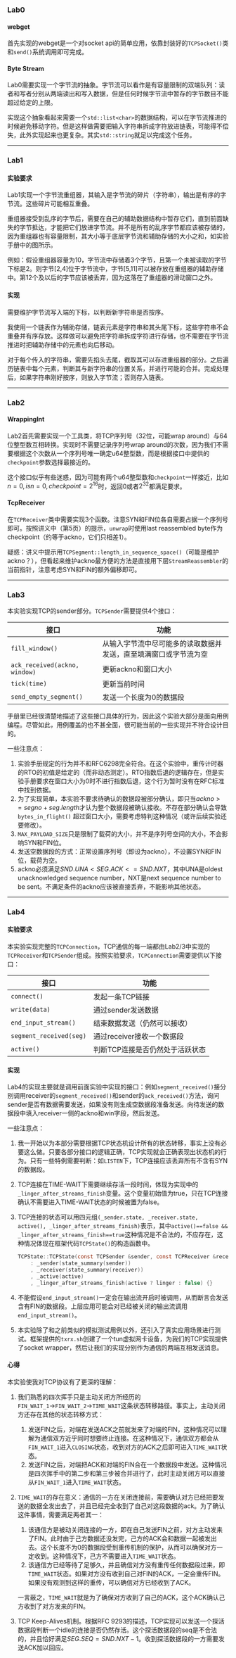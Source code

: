 ### Lab0

#### webget

首先实现的webget是一个对socket api的简单应用，依靠封装好的`TCPSocket()`类和`send()`系统调用即可完成。

#### Byte Stream

Lab0需要实现一个字节流的抽象。字节流可以看作是有容量限制的双端队列：读者和写者分别从两端读出和写入数据，但是任何时候字节流中暂存的字节数目不能超过给定的上限。

实现这个抽象看起来需要一个`std::list<char>`的数据结构，可以在字节流推进的时候避免移动字符。但是这样做需要把输入字符串拆成字符放进链表，可能得不偿失，此外实现起来也更复杂。其实`std::string`就足以完成这个任务。

---

### Lab1

#### 实验要求

Lab1实现一个字节流重组器，其输入是字节流的碎片（字符串），输出是有序的字节流。这些碎片可能相互重叠。

重组器接受到乱序的字节后，需要在自己的辅助数据结构中暂存它们，直到前面缺失的字节抵达，才能把它们放进字节流。并不是所有的乱序字节都应该被存储的，因为重组器也有容量限制，其大小等于底层字节流和辅助存储的大小之和，如实验手册中的图所示。

例如：假设重组器容量为10，字节流中存储着3个字节，且第一个未被读取的字节下标是2。则字节[2,4]位于字节流中，字节[5,11]可以被存放在重组器的辅助存储中。第12个及以后的字节应该被丢弃，因为这落在了重组器的滑动窗口之外。

#### 实现

需要维护字节流写入端的下标，以判断新字符串是否按序。

我使用一个链表作为辅助存储，链表元素是字符串和其头尾下标，这些字符串不会重叠并有序存放。这样做可以避免把字符串拆成字符进行存储，也不需要在字节流推进时把辅助存储中的元素也向后移动。

对于每个传入的字符串，需要先掐头去尾，截取其可以存进重组器的部分。之后遍历链表中每个元素，判断其与新字符串的位置关系，并进行可能的合并。完成处理后，如果字符串刚好按序，则放入字节流；否则存入链表。


---

### Lab2

#### WrappingInt

Lab2首先需要实现一个工具类，将TCP序列号（32位，可能wrap around）与64位整型数互相转换。实现时不需要记录序列号wrap around的次数，因为我们不需要根据这个次数从一个序列号唯一确定u64整型数，而是根据接口中提供的`checkpoint`参数选择最接近的。

这个接口似乎有些迷惑，因为可能有两个u64整型数和`checkpoint`一样接近，比如$n=0,isn=0,checkpoint=2^{16}$时，返回$0$或者$2^{32}$都满足要求。

#### TcpReceiver

在`TCPReceiver`类中需要实现3个函数。注意SYN和FIN位各自需要占据一个序列号即可。按照讲义中（第5页）的提示，`unwrap`时使用last reassembled byte作为checkpoint（约等于ackno，它们只相差1）。

疑惑：讲义中提示用`TCPSegment::length_in_sequence_space()`（可能是维护ackno？），但看起来维护ackno最方便的方法是直接用下层`StreamReassembler`的当前指针，注意考虑SYN和FIN的额外偏移即可。

---

### Lab3

本实验实现TCP的sender部分。`TCPSender`需要提供4个接口：

| 接口                          | 功能                                                         |
| ----------------------------- | ------------------------------------------------------------ |
| `fill_window()`               | 从输入字节流中尽可能多的读取数据并发送，直至填满窗口或字节流为空 |
| `ack_received(ackno, window)` | 更新ackno和窗口大小                                          |
| `tick(time)`                  | 更新当前时间                                                 |
| `send_empty_segment()`        | 发送一个长度为0的数据段                                      |

手册里已经很清楚地描述了这些接口具体的行为，因此这个实验大部分是面向用例编程。尽管如此，用例覆盖的也不甚全面，很可能当前的一些实现并不符合设计目的。

一些注意点：

1. 实验手册规定的行为并不和RFC6298完全符合。在这个实验中，重传计时器的RTO的初值是给定的（而非动态测定）。RTO指数后退的逻辑存在，但是实验手册要求在窗口大小为0时不进行指数后退，这个行为暂时没有在RFC标准中找到依据。
2. 为了实现简单，本实验不要求待确认的数据段被部分确认，即只当$ackno >= segno + seg.length$才认为整个数据段被确认接收。不存在部分确认会导致`bytes_in_flight()` 超过窗口大小，需要考虑特判这种情况（或许后续实验还要修改）。
3. `MAX_PAYLOAD_SIZE`只是限制了载荷的大小，并不是序列号空间的大小，不会影响SYN和FIN位。
4. 发送空数据段的方式：正常设置序列号（即设为ackno），不设置SYN和FIN位，载荷为空。
5. ackno必须满足$SND.UNA < SEG.ACK <= SND.NXT$，其中UNA是oldest unacknowledged sequence number，NXT是next sequence number to be sent。不满足条件的ackno应该被直接丢弃，不能影响其他状态。

---

### Lab4

#### 实验要求

本实验实现完整的`TCPConnection`，TCP通信的每一端都由Lab2/3中实现的`TCPReceiver`和`TCPSender`组成。按照实验要求，`TCPConnection`需要提供以下接口：

| 接口                    | 功能                            |
| ----------------------- | ------------------------------- |
| `connect()`             | 发起一条TCP链接                 |
| `write(data)`           | 通过sender发送数据              |
| `end_input_stream()`    | 结束数据发送（仍然可以接收）    |
| `segment_received(seg)` | 通过receiver接收一个数据段      |
| `active()`              | 判断TCP连接是否仍然处于活跃状态 |

#### 实现

Lab4的实现主要就是调用前面实验中实现的接口：例如`segment_received()`接分别调用receiver的`segment_received()`和sender的`ack_received()`方法，询问sender是否有数据需要发送，如果没有则生成空数据段准备发送。向待发送的数据段中填入receiver一侧的ackno和win字段，然后发送。

一些注意点：

1. 我一开始以为本部分需要根据TCP状态机设计所有的状态转移，事实上没有必要这么做。只要各部分接口的逻辑正确，TCP实现就会正确表现出状态机的行为。只有一些特例需要判断：如`LISTEN`下，TCP连接应该丢弃所有不含有SYN的数据段。

2. TCP连接在TIME-WAIT下需要继续存活一段时间，体现为实现中的`_linger_after_streams_finish`变量。这个变量初始值为true，只在TCP连接确认不需要进入TIME-WAIT状态的时候被置为false。

3. TCP连接的状态可以用四元组`(_sender.state, _receiver.state, active(), _linger_after_streams_finish)`表示，其中`active()==false && _linger_after_streams_finish==true`这种情况是不合法的，不应存在，这种情况体现在框架代码`TCPState()`的构造函数中。

   ```c
   TCPState::TCPState(const TCPSender &sender, const TCPReceiver &receiver, const bool active, const bool linger)
       : _sender(state_summary(sender))
       , _receiver(state_summary(receiver))
       , _active(active)
       , _linger_after_streams_finish(active ? linger : false) {}
   ```

4. 不能假设`end_input_stream()`一定会在输出流开启时被调用，从而断言会发送含有FIN的数据段。上层应用可能会对已经被关闭的输出流调用`end_input_stream()`。
5. 本实验除了和之前类似的模拟测试用例以外，还引入了真实应用场景进行测试。框架提供的`txrx.sh`创建了一个tun虚拟网卡设备，为我们的TCP实现提供了socket wrapper，然后让我们的实现分别作为通信的两端互相发送消息。

#### 心得

本实验使我对TCP协议有了更深的理解：

1. 我们熟悉的四次挥手只是主动关闭方所经历的`FIN_WAIT_1`$\rightarrow$`FIN_WAIT_2`$\rightarrow$`TIME_WAIT`这条状态转移路径。事实上，主动关闭方还存在其他的状态转移方式：

   1. 发送FIN之后，对端在发送ACK之前就发来了对端的FIN，这种情况可以理解为通信双方近乎同时想要终止连接。在这种情况下，通信双方都会从`FIN_WAIT_1`进入`CLOSING`状态，收到对方的ACK之后即可进入`TIME_WAIT`状态。
   2. 发送FIN之后，对端把ACK和对端的FIN合在一个数据段中发送。这种情况是四次挥手中的第二步和第三步被合并进行了，此时主动关闭方可以直接从`FIN_WAIT_1`进入`TIME_WAIT`状态。

2. `TIME_WAIT`的存在意义：通信的一方在关闭连接前，需要确认对方已经把要发送的数据全发出去了，并且已经完全收到了自己对这段数据的ack。为了确认这件事情，需要满足两者其一：

   1. 该通信方是被动关闭连接的一方，即在自己发送FIN之前，对方主动发来了FIN。此时由于己方数据还没发完，己方的ACK会和数据一起被发出去。这个长度不为0的数据段受到重传机制的保护，从而可以确保对方一定收到。这种情况下，己方不需要进入`TIME_WAIT`状态。
   2. 该通信方已经等待了足够久，并且确信对方没有重传任何数据段过来，即`TIME_WAIT`状态。如果对方没有收到自己对FIN的ACK，一定会重传FIN。如果没有观测到这样的重传，可以确信对方已经收到了ACK。

   一言蔽之，`TIME_WAIT`就是为了确保对方收到了自己的ACK，这个ACK确认己方收到了对方发来的FIN。

3. TCP Keep-Alives机制。根据RFC 9293的描述，TCP实现可以发送一个探活数据段判断一个idle的连接是否仍然存活。这个探活数据段的seq是不合法的，并且恰好满足$SEG.SEQ = SND.NXT-1$。收到探活数据段的一方需要发送ACK加以回应。
